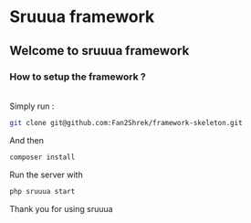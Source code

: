 # Sruuua framework

## Welcome to sruuua framework

### How to setup the framework ?

<br>
Simply run :

```bash
git clone git@github.com:Fan2Shrek/framework-skeleton.git
```

And then

```bash
composer install
```

Run the server with

```bash
php sruuua start
```

Thank you for using sruuua
